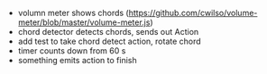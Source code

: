  * volumn meter shows chords (https://github.com/cwilso/volume-meter/blob/master/volume-meter.js)
 * chord detector detects chords, sends out Action
 * add test to take chord detect action, rotate chord
 * timer counts down from 60 s
 * something emits action to finish
